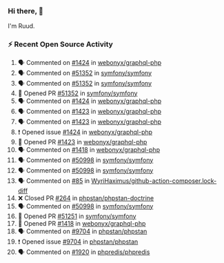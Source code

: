 ### Hi there, 👋

I'm Ruud.
 
### :zap: Recent Open Source Activity

<!--START_SECTION:activity-->
1. 🗣 Commented on [#1424](https://github.com/webonyx/graphql-php/issues/1424#issuecomment-1675745832) in [webonyx/graphql-php](https://github.com/webonyx/graphql-php)
2. 🗣 Commented on [#51352](https://github.com/symfony/symfony/pull/51352#issuecomment-1674307372) in [symfony/symfony](https://github.com/symfony/symfony)
3. 🗣 Commented on [#51352](https://github.com/symfony/symfony/pull/51352#issuecomment-1674306566) in [symfony/symfony](https://github.com/symfony/symfony)
4. 💪 Opened PR [#51352](https://github.com/symfony/symfony/pull/51352) in [symfony/symfony](https://github.com/symfony/symfony)
5. 🗣 Commented on [#1424](https://github.com/webonyx/graphql-php/issues/1424#issuecomment-1673675692) in [webonyx/graphql-php](https://github.com/webonyx/graphql-php)
6. 🗣 Commented on [#1423](https://github.com/webonyx/graphql-php/pull/1423#issuecomment-1669191866) in [webonyx/graphql-php](https://github.com/webonyx/graphql-php)
7. 🗣 Commented on [#1423](https://github.com/webonyx/graphql-php/pull/1423#issuecomment-1669067486) in [webonyx/graphql-php](https://github.com/webonyx/graphql-php)
8. ❗ Opened issue [#1424](https://github.com/webonyx/graphql-php/issues/1424) in [webonyx/graphql-php](https://github.com/webonyx/graphql-php)
9. 💪 Opened PR [#1423](https://github.com/webonyx/graphql-php/pull/1423) in [webonyx/graphql-php](https://github.com/webonyx/graphql-php)
10. 🗣 Commented on [#1418](https://github.com/webonyx/graphql-php/pull/1418#issuecomment-1665302048) in [webonyx/graphql-php](https://github.com/webonyx/graphql-php)
11. 🗣 Commented on [#50998](https://github.com/symfony/symfony/pull/50998#issuecomment-1664451530) in [symfony/symfony](https://github.com/symfony/symfony)
12. 🗣 Commented on [#50998](https://github.com/symfony/symfony/pull/50998#issuecomment-1664446921) in [symfony/symfony](https://github.com/symfony/symfony)
13. 🗣 Commented on [#85](https://github.com/WyriHaximus/github-action-composer.lock-diff/issues/85#issuecomment-1664296659) in [WyriHaximus/github-action-composer.lock-diff](https://github.com/WyriHaximus/github-action-composer.lock-diff)
14. ❌ Closed PR [#264](https://github.com/phpstan/phpstan-doctrine/pull/264) in [phpstan/phpstan-doctrine](https://github.com/phpstan/phpstan-doctrine)
15. 🗣 Commented on [#50998](https://github.com/symfony/symfony/pull/50998#issuecomment-1664294394) in [symfony/symfony](https://github.com/symfony/symfony)
16. 💪 Opened PR [#51251](https://github.com/symfony/symfony/pull/51251) in [symfony/symfony](https://github.com/symfony/symfony)
17. 💪 Opened PR [#1418](https://github.com/webonyx/graphql-php/pull/1418) in [webonyx/graphql-php](https://github.com/webonyx/graphql-php)
18. 🗣 Commented on [#9704](https://github.com/phpstan/phpstan/issues/9704#issuecomment-1660369960) in [phpstan/phpstan](https://github.com/phpstan/phpstan)
19. ❗ Opened issue [#9704](https://github.com/phpstan/phpstan/issues/9704) in [phpstan/phpstan](https://github.com/phpstan/phpstan)
20. 🗣 Commented on [#1920](https://github.com/phpredis/phpredis/issues/1920#issuecomment-1658507921) in [phpredis/phpredis](https://github.com/phpredis/phpredis)
<!--END_SECTION:activity-->
